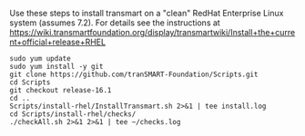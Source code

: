 Use these steps to install transmart on a "clean" RedHat Enterprise Linux system (assumes 7.2).
For details see the instructions at
https://wiki.transmartfoundation.org/display/transmartwiki/Install+the+current+official+release+RHEL

    sudo yum update
    sudo yum install -y git
    git clone https://github.com/tranSMART-Foundation/Scripts.git
    cd Scripts
    git checkout release-16.1
    cd ..
    Scripts/install-rhel/InstallTransmart.sh 2>&1 | tee install.log
    cd Scripts/install-rhel/checks/
    ./checkAll.sh 2>&1 2>&1 | tee ~/checks.log


